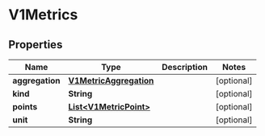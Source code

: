 # V1Metrics

## Properties
Name | Type | Description | Notes
------------ | ------------- | ------------- | -------------
**aggregation** | [**V1MetricAggregation**](V1MetricAggregation.md) |  |  [optional]
**kind** | **String** |  |  [optional]
**points** | [**List&lt;V1MetricPoint&gt;**](V1MetricPoint.md) |  |  [optional]
**unit** | **String** |  |  [optional]
